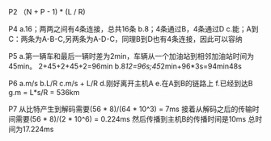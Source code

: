 P2 （N + P - 1) * (L / R)

P4  a.16；两两之间有4条连接，总共16条
    b.8；4条通过B，4条通过D
    c.能；A到C：两条为A-B-C,另两条为A-D-C，同理B到D也有4条连接，因此可以容纳

P5  a.第一辆车和最后一辆时差为2min，车辆从一个加油站到相邻加油站时间为45min。
	2+45+2+45+2=96min
    b.8*12=96s;45*2min+96*3s=94min48s

P6  a.m/s
    b.L/R
    c.m/s + L/R
    d.刚好离开主机A
    e.在A到B的链路上
    f.已经到达B
    g.m = L*s/R = 536km

P7  从比特产生到解码需要(56 * 8)/(64 * 10^3) = 7ms
    接着从解码之后的传输时间需要(56 * 8)/(2 * 10^6) = 0.224ms
    然后传播到主机B的传播时间是10ms
    总时间为17.224ms